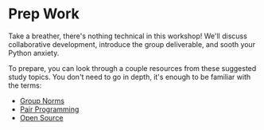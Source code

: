 # Prep Work

Take a breather, there's nothing technical in this workshop!  We'll discuss collaborative development, introduce the group deliverable, and sooth your Python anxiety.

To prepare, you can look through a couple resources from these suggested study topics.  You don't need to go in depth, it's enough to be familiar with the terms:

- [Group Norms](../suggested_study/group_norms.md)
- [Pair Programming](../suggested_study/pair_programming.md)
- [Open Source](../suggested_study/open_source.md)
